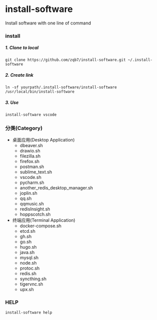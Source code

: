 # install-software
Install software with one line of command

### install
##### 1. Clone to local
`git clone https://github.com/zqb7/install-software.git ~/.install-software`
##### 2. Create link
`ln -sf yourpath/.install-software/install-software  /usr/local/bin/install-software`
##### 3. Use
`install-software vscode`

### 分类(Category)
+ 桌面应用(Desktop Application)
    - dbeaver.sh
    - drawio.sh
    - filezilla.sh
    - firefox.sh
    - postman.sh
    - sublime_text.sh
    - vscode.sh
    - pycharm.sh
    - another_redis_desktop_manager.sh
    - joplin.sh
    - qq.sh
    - qqmusic.sh
    - redisInsight.sh
    - hoppscotch.sh
+ 终端应用(Terminal Application)
    - docker-compose.sh
    - etcd.sh
    - gh.sh
    - go.sh
    - hugo.sh
    - java.sh
    - mysql.sh
    - node.sh
    - protoc.sh
    - redis.sh
    - syncthing.sh
    - tigervnc.sh
    - upx.sh

### HELP
`install-software help`
